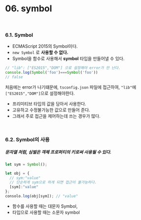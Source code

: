 # 06. symbol

<br>

### 6.1. Symbol
- ECMAScript 2015의 Symbol이다.
- `new Symbol` 로 **사용할 수 없다.**
- Symbol을 함수로 사용해서 **symbol** 타입을 만들어낼 수 있다.

```ts
// "lib": ["ES2015","DOM"] 으로 설정해야 error가 안 난다.
console.log(Symbol('foo')===Symbol('foo')) 
// false
```
처음에는 error가 나기떄문에, `tsconfig.json` 파일에 접근하여, `"lib"`에 ` ["ES2015","DOM"]`으로 설정해야한다.

- 프리미티브 타입의 값을 담아서 사용한다.
- 고유하고 수정불가능한 값으로 만들어 준다.
- 그래서 주로 접근을 제어하는데 쓰는 경우가 많다.

<br/>

### 6.2. Symbol의 사용

##### 문자열 처럼, 심벌은 객체 프로퍼티의 키로써 사용될 수 있다.

```ts
let sym = Symbol();

let obj = {
  // sym:"value"
  // 단순하게 sym으로 하게 되면 접근이 불가능하다.
  [sym]:"value"
};
consolo.log(obj[sym]); // "value"
```
- 함수를 사용할 때는 대문자 Symbol,
- 타입으로 사용할 때는 소문자 symbol

<br>
